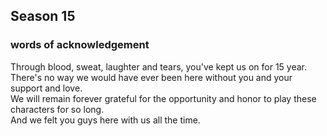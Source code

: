 ## Season 15

### words of acknowledgement

Through blood, sweat, laughter and tears, you've kept us on for 15 year. <br>
There's no way we would have ever been here without you and your support and love. <br>
We will remain forever grateful for the opportunity and honor to play these characters for so long. <br>
And we felt you guys here with us all the time.

